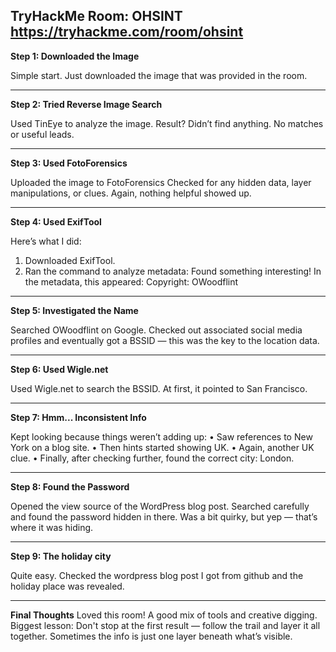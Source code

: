 ## TryHackMe Room: OHSINT https://tryhackme.com/room/ohsint

**Step 1: Downloaded the Image**

Simple start. Just downloaded the image that was provided in the room.

 ---
 
**Step 2: Tried Reverse Image Search**

Used TinEye to analyze the image.
Result? Didn’t find anything. No matches or useful leads.

---

**Step 3: Used FotoForensics**

Uploaded the image to FotoForensics
Checked for any hidden data, layer manipulations, or clues.
Again, nothing helpful showed up.

---

**Step 4: Used ExifTool**

Here’s what I did:
1.	Downloaded ExifTool.
2.	Ran the command to analyze metadata:
Found something interesting!
In the metadata, this appeared:
Copyright: OWoodflint

 ---

**Step 5: Investigated the Name**

Searched OWoodflint on Google.
Checked out associated social media profiles and eventually got a BSSID — this was the key to the location data.
 
---

**Step 6: Used Wigle.net**

Used Wigle.net to search the BSSID.
At first, it pointed to San Francisco.

 ---

**Step 7: Hmm... Inconsistent Info**

Kept looking because things weren’t adding up:
•	Saw references to New York on a blog site.
•	Then hints started showing UK.
•	Again, another UK clue.
•	Finally, after checking further, found the correct city: London.
 
 --- 

**Step 8: Found the Password**

Opened the view source of the WordPress blog post.
Searched carefully and found the password hidden in there.
Was a bit quirky, but yep — that’s where it was hiding.

 ---

**Step 9: The holiday city**

Quite easy. Checked the wordpress blog post I got from github and the holiday place was revealed.

 ---

**Final Thoughts**
Loved this room! A good mix of tools and creative digging.
Biggest lesson: Don't stop at the first result — follow the trail and layer it all together.
Sometimes the info is just one layer beneath what’s visible.




